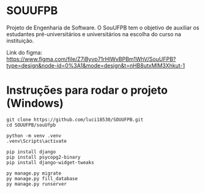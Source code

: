 # SOUUFPB
Projeto de Engenharia de Software. O SouUFPB tem o objetivo de auxiliar os estudantes pré-universitários e universitários na escolha do curso na instituição.

Link do figma: https://www.figma.com/file/Z7iByvp71rHlWvBPBm1WhV/SouUFPB?type=design&node-id=0%3A1&mode=design&t=nHB8utxMlM3Xhkut-1

# Instruções para rodar o projeto (Windows)
```
git clone https://github.com/luci18530/SOUUFPB.git
cd SOUUFPB/souUfpb

python -m venv .venv
.venv\Scripts\activate

pip install django
pip install psycopg2-binary
pip install django-widget-tweaks

py manage.py migrate
py manage.py fill_database
py manage.py runserver
```

